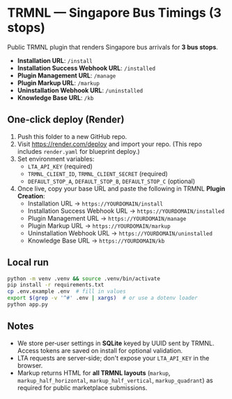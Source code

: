 
# TRMNL — Singapore Bus Timings (3 stops)

Public TRMNL plugin that renders Singapore bus arrivals for **3 bus stops**.
- **Installation URL**: `/install`
- **Installation Success Webhook URL**: `/installed`
- **Plugin Management URL**: `/manage`
- **Plugin Markup URL**: `/markup`
- **Uninstallation Webhook URL**: `/uninstalled`
- **Knowledge Base URL**: `/kb`

## One‑click deploy (Render)
1. Push this folder to a new GitHub repo.
2. Visit https://render.com/deploy and import your repo. (This repo includes `render.yaml` for blueprint deploy.)
3. Set environment variables:
   - `LTA_API_KEY` (required)
   - `TRMNL_CLIENT_ID`, `TRMNL_CLIENT_SECRET` (required)
   - `DEFAULT_STOP_A`, `DEFAULT_STOP_B`, `DEFAULT_STOP_C` (optional)
4. Once live, copy your base URL and paste the following in TRMNL **Plugin Creation**:
   - Installation URL → `https://YOURDOMAIN/install`
   - Installation Success Webhook URL → `https://YOURDOMAIN/installed`
   - Plugin Management URL → `https://YOURDOMAIN/manage`
   - Plugin Markup URL → `https://YOURDOMAIN/markup`
   - Uninstallation Webhook URL → `https://YOURDOMAIN/uninstalled`
   - Knowledge Base URL → `https://YOURDOMAIN/kb`

## Local run
```bash
python -m venv .venv && source .venv/bin/activate
pip install -r requirements.txt
cp .env.example .env  # fill in values
export $(grep -v '^#' .env | xargs)  # or use a dotenv loader
python app.py
```

## Notes
- We store per‑user settings in **SQLite** keyed by UUID sent by TRMNL. Access tokens are saved on install for optional validation.
- LTA requests are server‑side; don't expose your `LTA_API_KEY` in the browser.
- Markup returns HTML for **all TRMNL layouts** (`markup`, `markup_half_horizontal`, `markup_half_vertical`, `markup_quadrant`) as required for public marketplace submissions.
